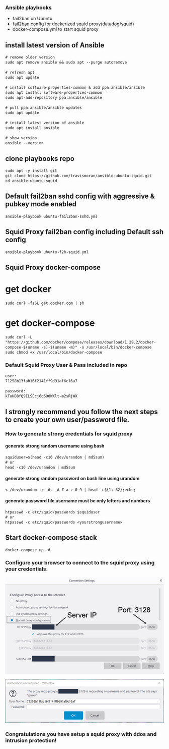 ### Ansible playbooks 
- fail2ban on Ubuntu
- fail2ban config for dockerized squid proxy(datadog/squid)
- docker-compose.yml to start squid proxy


## install latest version of Ansible
```
# remove older version
sudo apt remove ansible && sudo apt --purge autoremove

# refresh apt
sudo apt update

# install software-properties-common & add ppa:ansible/ansible
sudo apt install software-properties-common
sudo apt-add-repository ppa:ansible/ansible

# pull ppa:ansible/ansible updates
sudo apt update

# install latest version of ansible
sudo apt install ansible

# show version
ansible --version
```

## clone playbooks repo
```
sudo apt -y install git
git clone https://github.com/travismoran/ansible-ubuntu-squid.git
cd ansible-ubuntu-squid
```


## Default fail2ban sshd config with aggressive & pubkey mode enabled

```
ansible-playbook ubuntu-fail2ban-sshd.yml
```
 
## Squid Proxy fail2ban config including Default ssh config

```
ansible-playbook ubuntu-f2b-squid.yml
```

## Squid Proxy docker-compose

# get docker
```
sudo curl -fsSL get.docker.com | sh
```

# get docker-compose
```
sudo curl -L "https://github.com/docker/compose/releases/download/1.29.2/docker-compose-$(uname -s)-$(uname -m)" -o /usr/local/bin/docker-compose
sudo chmod +x /usr/local/bin/docker-compose
```

### Default Squid Proxy User & Pass included in repo
```
user:
71258b13fab16f2141ff9d91af6c16a7

password:
kTuHD8fQ9ILSCcj6q690WXlt-m2sRjWX

```


## I strongly recommend you follow the next steps to create your own user/password file.

### How to generate strong credentials for squid proxy

#### generate strong random username using bash
```
squiduser=$(head -c16 /dev/urandom | md5sum)
# or
head -c16 /dev/urandom | md5sum
```

#### generate strong random password on bash line using urandom
```
< /dev/urandom tr -dc _A-Z-a-z-0-9 | head -c${1:-32};echo;
```

#### generate password file username must be only letters and numbers
```
htpasswd -c etc/squid/passwords $squiduser
# or
htpasswd -c etc/squid/passwords <yourstrongusername>
```

## Start docker-compose stack
```
docker-compose up -d
```

### Configure your browser to connect to the squid proxy using your credentials.

![](.readme/img/ff_proxy1.jpg?raw=true)

![](.readme/img/ff_proxy2.jpg?raw=true)

### Congratulations you have setup a squid proxy with ddos and intrusion protection!

